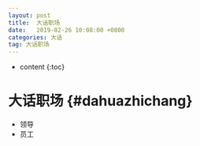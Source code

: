 ```yaml
---
layout: post
title:  大话职场
date:   2019-02-26 10:08:00 +0800
categories: 大话
tag: 大话职场
---
```


* content
{:toc}

大话职场						{#dahuazhichang}
====================================
+ 领导
+ 员工




